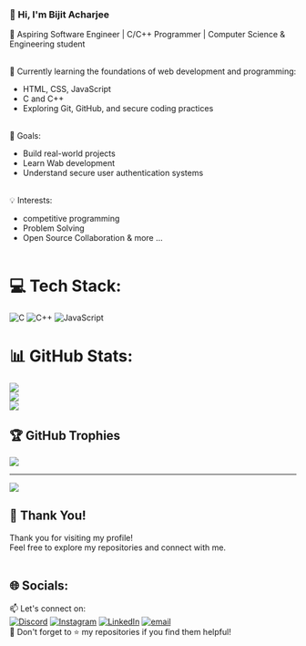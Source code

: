 ### 👋 Hi, I'm Bijit Acharjee

🔧 Aspiring Software Engineer | C/C++ Programmer | Computer Science & Engineering student <br/><br/>

🌱 Currently learning the foundations of web development and programming: 
- HTML, CSS, JavaScript <br/>
- C and C++ <br/>
- Exploring Git, GitHub, and secure coding practices <br/><br/>

🚀 Goals: 
- Build real-world projects <br/>
- Learn Wab development <br/>
- Understand secure user authentication systems <br/><br/>

💡 Interests:
- competitive programming <br/>
- Problem Solving <br/>
- Open Source Collaboration & more ... <br/><br/>



# 💻 Tech Stack:
![C](https://img.shields.io/badge/c-%2300599C.svg?style=for-the-badge&logo=c&logoColor=white) ![C++](https://img.shields.io/badge/c++-%2300599C.svg?style=for-the-badge&logo=c%2B%2B&logoColor=white) ![JavaScript](https://img.shields.io/badge/javascript-%23323330.svg?style=for-the-badge&logo=javascript&logoColor=%23F7DF1E)
# 📊 GitHub Stats:
![](https://github-readme-stats.vercel.app/api?username=bijit213&theme=highcontrast&hide_border=false&include_all_commits=false&count_private=false)<br/>
![](https://nirzak-streak-stats.vercel.app/?user=bijit213&theme=highcontrast&hide_border=false)<br/>
![](https://github-readme-stats.vercel.app/api/top-langs/?username=bijit213&theme=highcontrast&hide_border=false&include_all_commits=false&count_private=false&layout=compact)

## 🏆 GitHub Trophies
![](https://github-profile-trophy.vercel.app/?username=bijit213&theme=radical&no-frame=false&no-bg=true&margin-w=4)

<!---### ✍️ Random Dev Quote
![](https://quotes-github-readme.vercel.app/api?type=horizontal&theme=gruvbox) -->

---
[![](https://visitcount.itsvg.in/api?id=bijit213&icon=0&color=0)](https://visitcount.itsvg.in)

<!-- Proudly created with GPRM ( https://gprm.itsvg.in ) -->

## 🙏 Thank You! <br/>

Thank you for visiting my profile! <br/>
Feel free to explore my repositories and connect with me. <br/><br/>
## 🌐 Socials:
📫 Let's connect on: <br/>
[![Discord](https://img.shields.io/badge/Discord-%237289DA.svg?logo=discord&logoColor=white)](https://discord.gg/bijit213_92735) [![Instagram](https://img.shields.io/badge/Instagram-%23E4405F.svg?logo=Instagram&logoColor=white)](https://instagram.com/ok.bijit_213) [![LinkedIn](https://img.shields.io/badge/LinkedIn-%230077B5.svg?logo=linkedin&logoColor=white)](https://linkedin.com/in/bijit-acharjee-753448379/) [![email](https://img.shields.io/badge/Email-D14836?logo=gmail&logoColor=white)](mailto:bijit213acharjee@gmail.com) <br/>
🌟 Don't forget to ⭐️ my repositories if you find them helpful!



